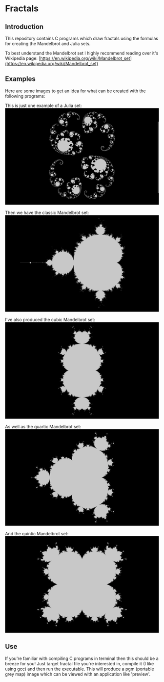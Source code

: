 # Fractals

## Introduction
This repository contains C programs which draw fractals using the formulas for creating the Mandelbrot and Julia sets.

To best understand the Mandelbrot set I highly recommend reading over it's Wikipedia page: [https://en.wikipedia.org/wiki/Mandelbrot_set](https://en.wikipedia.org/wiki/Mandelbrot_set)

## Examples
Here are some images to get an idea for what can be created with the following programs:

This is just one example of a Julia set:
![Julia Set Example](https://github.com/william-shue/Fractals/blob/master/readme-images/julia-set-example.png)

Then we have the classic Mandelbrot set:
![Mandelbrot](https://github.com/william-shue/Fractals/blob/master/readme-images/mandelbrot-set.png)

I've also produced the cubic Mandelbrot set:
![Mandelbrot](https://github.com/william-shue/Fractals/blob/master/readme-images/mandelbrot-set-cubic.png)

As well as the quartic Mandelbrot set:
![Mandelbrot](https://github.com/william-shue/Fractals/blob/master/readme-images/quartic-mandelbrot-set.png)

And the quintic Mandelbrot set:
![Mandelbrot](https://github.com/william-shue/Fractals/blob/master/readme-images/quintic-mandelbrot-set.png)

## Use
If you're familiar with compiling C programs in terminal then this should be a breeze for you! Just target fractal file you're interested in, compile it (I like using gcc) and then run the executable. This will produce a pgm (portable grey map) image which can be viewed with an application like 'preview'. 

